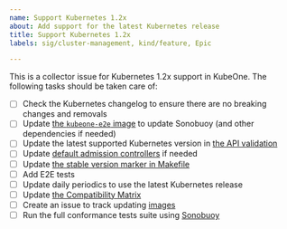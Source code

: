 ```yaml
---
name: Support Kubernetes 1.2x
about: Add support for the latest Kubernetes release
title: Support Kubernetes 1.2x
labels: sig/cluster-management, kind/feature, Epic

---
```


<!--
Update default admission controllers if needed:
To find out what admission controllers are enabled by default, you can run
kube-apiserver --help and search for the --enable-admission-plugins flag.
The easiest way to run kube-apiserver is using Docker such as:
docker run --rm registry.k8s.io/kube-apiserver:v1.2x.0 kube-apiserver -h
-->

This is a collector issue for Kubernetes 1.2x support in KubeOne. The following tasks should be taken care of:

* [ ] Check the Kubernetes changelog to ensure there are no breaking changes and removals
* [ ] Update [the `kubeone-e2e` image](https://github.com/kubermatic/kubeone/tree/main/hack/images/kubeone-e2e) to update Sonobuoy (and other dependencies if needed) <!-- (link to the PR) -->
* [ ] Update the latest supported Kubernetes version in [the API validation](https://github.com/kubermatic/kubeone/blob/main/pkg/apis/kubeone/validation/validation.go#L40-L41) <!-- (link to the PR) -->
* [ ] Update [default admission controllers](https://github.com/kubermatic/kubeone/blob/main/pkg/kubeflags/data.go) if needed <!-- (link to the PR) -->
* [ ] Update [the stable version marker in Makefile](https://github.com/kubermatic/kubeone/blob/5273f9a372736569c6b09b38f2959019d29e4d6a/Makefile#L24) <!-- (link to the PR) -->
* [ ] Add E2E tests <!-- (link to the PR) -->
* [ ] Update daily periodics to use the latest Kubernetes release
* [ ] Update [the Compatibility Matrix](https://docs.kubermatic.com/kubeone/main/architecture/compatibility/supported-versions/) <!-- (link to the PR) -->
* [ ] Create an issue to track updating [images](https://github.com/kubermatic/kubeone/blob/main/pkg/templates/images/images.go) <!-- link to the issue -->
* [ ] Run the full conformance tests suite using [Sonobuoy](https://github.com/vmware-tanzu/sonobuoy)

<!--
**Action items:**

* [ ] insert any action items here
-->
